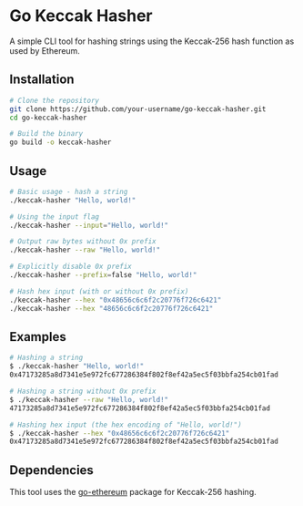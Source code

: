 # Go Keccak Hasher

A simple CLI tool for hashing strings using the Keccak-256 hash function as used by Ethereum.

## Installation

```bash
# Clone the repository
git clone https://github.com/your-username/go-keccak-hasher.git
cd go-keccak-hasher

# Build the binary
go build -o keccak-hasher
```

## Usage

```bash
# Basic usage - hash a string
./keccak-hasher "Hello, world!"

# Using the input flag
./keccak-hasher --input="Hello, world!"

# Output raw bytes without 0x prefix
./keccak-hasher --raw "Hello, world!"

# Explicitly disable 0x prefix
./keccak-hasher --prefix=false "Hello, world!"

# Hash hex input (with or without 0x prefix)
./keccak-hasher --hex "0x48656c6c6f2c20776f726c6421"
./keccak-hasher --hex "48656c6c6f2c20776f726c6421"
```

## Examples

```bash
# Hashing a string
$ ./keccak-hasher "Hello, world!"
0x47173285a8d7341e5e972fc677286384f802f8ef42a5ec5f03bbfa254cb01fad

# Hashing a string without 0x prefix
$ ./keccak-hasher --raw "Hello, world!"
47173285a8d7341e5e972fc677286384f802f8ef42a5ec5f03bbfa254cb01fad

# Hashing hex input (the hex encoding of "Hello, world!")
$ ./keccak-hasher --hex "0x48656c6c6f2c20776f726c6421"
0x47173285a8d7341e5e972fc677286384f802f8ef42a5ec5f03bbfa254cb01fad
```

## Dependencies

This tool uses the [go-ethereum](https://github.com/ethereum/go-ethereum) package for Keccak-256 hashing. 